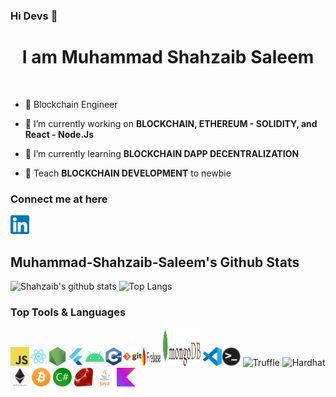 ### Hi Devs 👋
<h1 align="center">I am Muhammad Shahzaib Saleem</h1>

<br>
  
- 🚀 Blockchain Engineer

- 🔭 I’m currently working on **BLOCKCHAIN, ETHEREUM - SOLIDITY, and React - Node.Js**

- 🌱 I’m currently learning **BLOCKCHAIN DAPP DECENTRALIZATION**

- 🤝 Teach **BLOCKCHAIN DEVELOPMENT** to newbie

### Connect me at here

<span><a href="https://www.linkedin.com/in/zaryab-programmer/" ><img src="images/linkedin.png" width="30" height="30" /></a> </span>
&nbsp;
<br>

## Muhammad-Shahzaib-Saleem's Github Stats

<span> ![Shahzaib's github stats](https://github-readme-stats.vercel.app/api?username=Muhammad-Shahzaib-Saleem&theme=tokyonight&show_icons=true&count_private=true) </span>
<span> ![Top Langs](https://github-readme-stats.vercel.app/api/top-langs/?username=Muhammad-Shahzaib-Saleem&theme=tokyonight)</span>


### Top Tools & Languages <br>
<img src="https://raw.githubusercontent.com/github/explore/80688e429a7d4ef2fca1e82350fe8e3517d3494d/topics/javascript/javascript.png" alt="Javascript" width="30" height="30"/><img src="https://raw.githubusercontent.com/github/explore/80688e429a7d4ef2fca1e82350fe8e3517d3494d/topics/react/react.png" alt="React" width="30" height="30"/><img src="https://raw.githubusercontent.com/github/explore/80688e429a7d4ef2fca1e82350fe8e3517d3494d/topics/nodejs/nodejs.png" alt="Nodejs" width="30" height="30"/><img src="https://raw.githubusercontent.com/github/explore/80688e429a7d4ef2fca1e82350fe8e3517d3494d/topics/flutter/flutter.png" alt="Flutter" width="30" height="30"/><img src="https://raw.githubusercontent.com/github/explore/80688e429a7d4ef2fca1e82350fe8e3517d3494d/topics/android/android.png" alt="Android" width="30" height="30"/><img src="https://raw.githubusercontent.com/github/explore/80688e429a7d4ef2fca1e82350fe8e3517d3494d/topics/cpp/cpp.png" width="30" alt="C++" height="30"/><img src="https://raw.githubusercontent.com/github/explore/80688e429a7d4ef2fca1e82350fe8e3517d3494d/topics/git/git.png" width="30" alt="Git" height="30" /><img src="https://raw.githubusercontent.com/gilbarbara/logos/master/logos/firebase.svg" alt="Firebase" width="30" height="30"/> <img src="https://raw.githubusercontent.com/gilbarbara/logos/master/logos/mongodb.svg" alt="mongodb" width="60" height="60"/> <img src="https://raw.githubusercontent.com/github/explore/80688e429a7d4ef2fca1e82350fe8e3517d3494d/topics/visual-studio-code/visual-studio-code.png" alt="VSCode" width="30" height="30"/><img src="https://raw.githubusercontent.com/github/explore/80688e429a7d4ef2fca1e82350fe8e3517d3494d/topics/terminal/terminal.png" alt="Terminal" width="30" height="30"/>
<img src="https://www.trufflesuite.com/img/truffle-logo-dark.svg" alt="Truffle" width="30" height="30"/>
 <img src="https://seeklogo.com/images/H/hardhat-logo-888739EBB4-seeklogo.com.png" alt="Hardhat" width="30" height="30"/>
<img src="https://raw.githubusercontent.com/github/explore/80688e429a7d4ef2fca1e82350fe8e3517d3494d/topics/ethereum/ethereum.png" alt="Ethereum" width="30" height="30"/>
<img src="https://raw.githubusercontent.com/github/explore/80688e429a7d4ef2fca1e82350fe8e3517d3494d/topics/bitcoin/bitcoin.png" alt="Bitcoin" width="30" height="30"/>
<img src="https://raw.githubusercontent.com/github/explore/80688e429a7d4ef2fca1e82350fe8e3517d3494d/topics/csharp/csharp.png" alt="C#" width="30" height="30"/>
<img src="https://raw.githubusercontent.com/github/explore/80688e429a7d4ef2fca1e82350fe8e3517d3494d/topics/ruby/ruby.png" alt="Ruby" width="30" height="30"/>
<img src="https://raw.githubusercontent.com/github/explore/80688e429a7d4ef2fca1e82350fe8e3517d3494d/topics/java/java.png" alt="Java" width="30" height="30"/>
<img src="https://raw.githubusercontent.com/github/explore/80688e429a7d4ef2fca1e82350fe8e3517d3494d/topics/kotlin/kotlin.png" alt="Kotlin" width="30" height="30"/>
